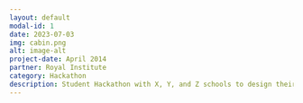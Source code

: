 ```yaml
---
layout: default
modal-id: 1
date: 2023-07-03
img: cabin.png
alt: image-alt
project-date: April 2014
partner: Royal Institute
category: Hackathon
description: Student Hackathon with X, Y, and Z schools to design their dream London in 2050 using open source tools like Open Street Map and A/B Street.
---
```


